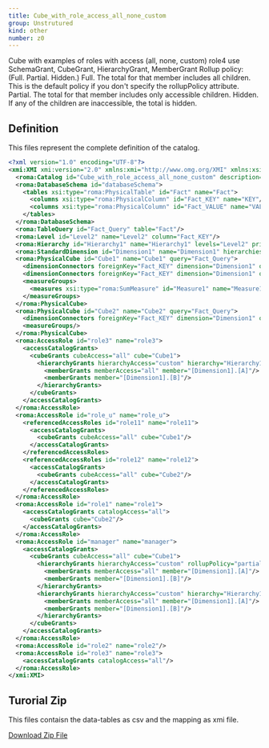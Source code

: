 ```yaml
---
title: Cube_with_role_access_all_none_custom
group: Unstrutured
kind: other
number: z0
---
```

Cube with examples of roles with access (all, none, custom)
role4 use SchemaGrant, CubeGrant, HierarchyGrant, MemberGrant
Rollup policy: (Full. Partial. Hidden.)
Full. The total for that member includes all children. This is the default policy if you don't specify the rollupPolicy attribute.
Partial. The total for that member includes only accessible children.
Hidden. If any of the children are inaccessible, the total is hidden.



## Definition

This files represent the complete definition of the catalog.

```xml
<?xml version="1.0" encoding="UTF-8"?>
<xmi:XMI xmi:version="2.0" xmlns:xmi="http://www.omg.org/XMI" xmlns:xsi="http://www.w3.org/2001/XMLSchema-instance" xmlns:roma="https://www.daanse.org/spec/org.eclipse.daanse.rolap.mapping">
  <roma:Catalog id="Cube_with_role_access_all_none_custom" description="Schema with role access all, none, custom" name="Cube_with_role_access_all_none_custom" cubes="Cube1 Cube2" accessRoles="role1 role11 role12 role2 role3 role3 manager role_u" dbschemas="databaseSchema"/>
  <roma:DatabaseSchema id="databaseSchema">
    <tables xsi:type="roma:PhysicalTable" id="Fact" name="Fact">
      <columns xsi:type="roma:PhysicalColumn" id="Fact_KEY" name="KEY"/>
      <columns xsi:type="roma:PhysicalColumn" id="Fact_VALUE" name="VALUE" type="Integer"/>
    </tables>
  </roma:DatabaseSchema>
  <roma:TableQuery id="Fact_Query" table="Fact"/>
  <roma:Level id="Level2" name="Level2" column="Fact_KEY"/>
  <roma:Hierarchy id="Hierarchy1" name="Hierarchy1" levels="Level2" primaryKey="Fact_KEY" query="Fact_Query"/>
  <roma:StandardDimension id="Dimension1" name="Dimension1" hierarchies="Hierarchy1"/>
  <roma:PhysicalCube id="Cube1" name="Cube1" query="Fact_Query">
    <dimensionConnectors foreignKey="Fact_KEY" dimension="Dimension1" overrideDimensionName="Dimension1" id="DimensionConnector1"/>
    <dimensionConnectors foreignKey="Fact_KEY" dimension="Dimension1" overrideDimensionName="Dimension2" id="DimensionConnector2"/>
    <measureGroups>
      <measures xsi:type="roma:SumMeasure" id="Measure1" name="Measure1" column="Fact_VALUE"/>
    </measureGroups>
  </roma:PhysicalCube>
  <roma:PhysicalCube id="Cube2" name="Cube2" query="Fact_Query">
    <dimensionConnectors foreignKey="Fact_KEY" dimension="Dimension1" overrideDimensionName="Dimension1"/>
    <measureGroups/>
  </roma:PhysicalCube>
  <roma:AccessRole id="role3" name="role3">
    <accessCatalogGrants>
      <cubeGrants cubeAccess="all" cube="Cube1">
        <hierarchyGrants hierarchyAccess="custom" hierarchy="Hierarchy1" topLevel="Level2">
          <memberGrants memberAccess="all" member="[Dimension1].[A]"/>
          <memberGrants member="[Dimension1].[B]"/>
        </hierarchyGrants>
      </cubeGrants>
    </accessCatalogGrants>
  </roma:AccessRole>
  <roma:AccessRole id="role_u" name="role_u">
    <referencedAccessRoles id="role11" name="role11">
      <accessCatalogGrants>
        <cubeGrants cubeAccess="all" cube="Cube1"/>
      </accessCatalogGrants>
    </referencedAccessRoles>
    <referencedAccessRoles id="role12" name="role12">
      <accessCatalogGrants>
        <cubeGrants cubeAccess="all" cube="Cube2"/>
      </accessCatalogGrants>
    </referencedAccessRoles>
  </roma:AccessRole>
  <roma:AccessRole id="role1" name="role1">
    <accessCatalogGrants catalogAccess="all">
      <cubeGrants cube="Cube2"/>
    </accessCatalogGrants>
  </roma:AccessRole>
  <roma:AccessRole id="manager" name="manager">
    <accessCatalogGrants>
      <cubeGrants cubeAccess="all" cube="Cube1">
        <hierarchyGrants hierarchyAccess="custom" rollupPolicy="partial" hierarchy="Hierarchy1" topLevel="Level2">
          <memberGrants memberAccess="all" member="[Dimension1].[A]"/>
          <memberGrants member="[Dimension1].[B]"/>
        </hierarchyGrants>
        <hierarchyGrants hierarchyAccess="custom" hierarchy="Hierarchy1" bottomLevel="Level2" topLevel="Level2">
          <memberGrants memberAccess="all" member="[Dimension1].[A]"/>
          <memberGrants member="[Dimension1].[B]"/>
        </hierarchyGrants>
      </cubeGrants>
    </accessCatalogGrants>
  </roma:AccessRole>
  <roma:AccessRole id="role2" name="role2"/>
  <roma:AccessRole id="role3" name="role3">
    <accessCatalogGrants catalogAccess="all"/>
  </roma:AccessRole>
</xmi:XMI>

```



## Turorial Zip
This files contaisn the data-tables as csv and the mapping as xmi file.

<a href="./zip/tutorial.accessallnonecustom.zip" download>Download Zip File</a>
